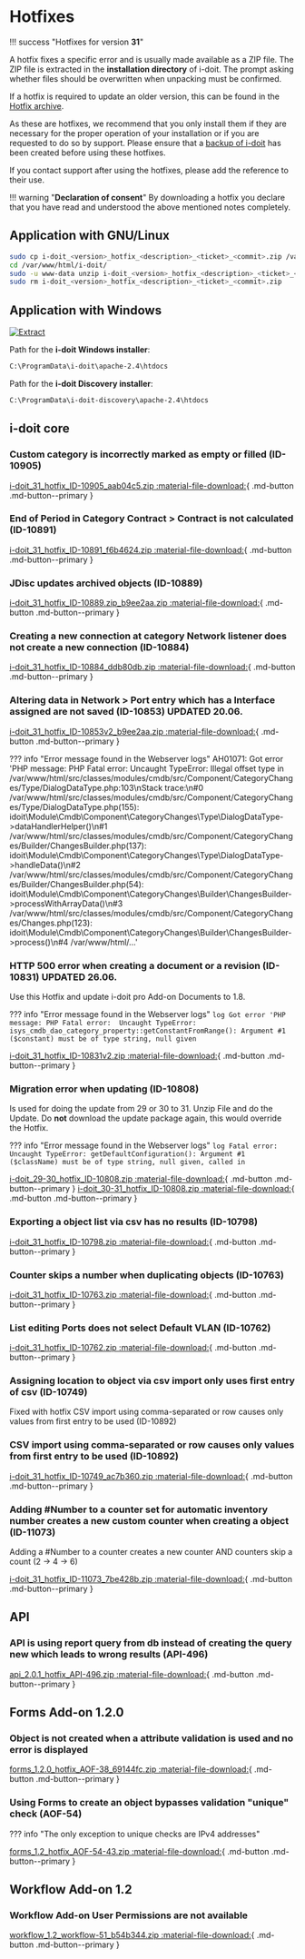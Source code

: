 # Hotfixes

!!! success "Hotfixes for version **31**"

A hotfix fixes a specific error and is usually made available as a ZIP file. The ZIP file is extracted in the **installation directory** of i-doit. The prompt asking whether files should be overwritten when unpacking must be confirmed.

If a hotfix is required to update an older version, this can be found in the [Hotfix archive](../hotfix-archive/index.md).

As these are hotfixes, we recommend that you only install them if they are necessary for the proper operation of your installation or if you are requested to do so by support. Please ensure that a [backup of i-doit](../../../maintenance-and-operation/backup-and-recovery/index.md) has been created before using these hotfixes.

If you contact support after using the hotfixes, please add the reference to their use.

!!! warning "**Declaration of consent**"
    By downloading a hotfix you declare that you have read and understood the above mentioned notes completely.

## Application with GNU/Linux

```sh
sudo cp i-doit_<version>_hotfix_<description>_<ticket>_<commit>.zip /var/www/html/i-doit/
cd /var/www/html/i-doit/
sudo -u www-data unzip i-doit_<version>_hotfix_<description>_<ticket>_<commit>.zip
sudo rm i-doit_<version>_hotfix_<description>_<ticket>_<commit>.zip
```

## Application with Windows

[![Extract](../../../assets/images/en/system-administration/hotfixes/example-windows-zip.png)](../../../assets/images/en/system-administration/hotfixes/example-windows-zip.png)

Path for the **i-doit Windows installer**:

```txt
C:\ProgramData\i-doit\apache-2.4\htdocs
```

Path for the **i-doit Discovery installer**:

```txt
C:\ProgramData\i-doit-discovery\apache-2.4\htdocs
```

## i-doit core

### Custom category is incorrectly marked as empty or filled (ID-10905)

[i-doit_31_hotfix_ID-10905_aab04c5.zip :material-file-download:](../../../assets/downloads/hotfixes/31/i-doit_31_hotfix_ID-10905_aab04c5.zip){ .md-button .md-button--primary }

### End of Period in Category Contract > Contract is not calculated (ID-10891)

[i-doit_31_hotfix_ID-10891_f6b4624.zip :material-file-download:](../../../assets/downloads/hotfixes/31/i-doit_31_hotfix_ID-10891_f6b4624.zip){ .md-button .md-button--primary }

### JDisc updates archived objects (ID-10889)

[i-doit_31_hotfix_ID-10889.zip_b9ee2aa.zip :material-file-download:](../../../assets/downloads/hotfixes/31/i-doit_31_hotfix_ID-10889.zip){ .md-button .md-button--primary }

### Creating a new connection at category Network listener does not create a new connection (ID-10884)

[i-doit_31_hotfix_ID-10884_ddb80db.zip :material-file-download:](../../../assets/downloads/hotfixes/31/i-doit_31_hotfix_ID-10884_ddb80db.zip){ .md-button .md-button--primary }

### Altering data in Network > Port entry which has a Interface assigned are not saved (ID-10853) **UPDATED 20.06.**

[i-doit_31_hotfix_ID-10853v2_b9ee2aa.zip :material-file-download:](../../../assets/downloads/hotfixes/31/i-doit_31_hotfix_ID-10853v2_b9ee2aa.zip){ .md-button .md-button--primary }

??? info "Error message found in the Webserver logs"
    AH01071: Got error 'PHP message: PHP Fatal error:  Uncaught TypeError: Illegal offset type in /var/www/html/src/classes/modules/cmdb/src/Component/CategoryChanges/Type/DialogDataType.php:103\nStack trace:\n#0 /var/www/html/src/classes/modules/cmdb/src/Component/CategoryChanges/Type/DialogDataType.php(155): idoit\\Module\\Cmdb\\Component\\CategoryChanges\\Type\\DialogDataType->dataHandlerHelper()\n#1 /var/www/html/src/classes/modules/cmdb/src/Component/CategoryChanges/Builder/ChangesBuilder.php(137): idoit\\Module\\Cmdb\\Component\\CategoryChanges\\Type\\DialogDataType->handleData()\n#2 /var/www/html/src/classes/modules/cmdb/src/Component/CategoryChanges/Builder/ChangesBuilder.php(54): idoit\\Module\\Cmdb\\Component\\CategoryChanges\\Builder\\ChangesBuilder->processWithArrayData()\n#3 /var/www/html/src/classes/modules/cmdb/src/Component/CategoryChanges/Changes.php(123): idoit\\Module\\Cmdb\\Component\\CategoryChanges\\Builder\\ChangesBuilder->process()\n#4 /var/www/html/...'

### HTTP 500 error when creating a document or a revision (ID-10831) **UPDATED 26.06.**

Use this Hotfix and update i-doit pro Add-on Documents to 1.8.

??? info "Error message found in the Webserver logs"
    ```log
    Got error 'PHP message: PHP Fatal error:  Uncaught TypeError: isys_cmdb_dao_category_property::getConstantFromRange(): Argument #1 ($constant) must be of type string, null given
    ```

[i-doit_31_hotfix_ID-10831v2.zip :material-file-download:](../../../assets/downloads/hotfixes/31/i-doit_31_hotfix_ID-10831v2.zip){ .md-button .md-button--primary }

### Migration error when updating (ID-10808)

Is used for doing the update from 29 or 30 to 31. Unzip File and do the Update.
Do **not** download the update package again, this would override the Hotfix.

??? info "Error message found in the Webserver logs"
    ```log
    Fatal error: Uncaught TypeError: getDefaultConfiguration(): Argument #1 ($className) must be of type string, null given, called in
    ```

[i-doit_29-30_hotfix_ID-10808.zip :material-file-download:](../../../assets/downloads/hotfixes/29/i-doit_29-30_hotfix_ID-10808.zip){ .md-button .md-button--primary }
[i-doit_30-31_hotfix_ID-10808.zip :material-file-download:](../../../assets/downloads/hotfixes/30/i-doit_30-31_hotfix_ID-10808.zip){ .md-button .md-button--primary }

### Exporting a object list via csv has no results (ID-10798)

[i-doit_31_hotfix_ID-10798.zip :material-file-download:](../../../assets/downloads/hotfixes/31/i-doit_31_hotfix_ID-10798.zip){ .md-button .md-button--primary }

### Counter skips a number when duplicating objects (ID-10763)

[i-doit_31_hotfix_ID-10763.zip :material-file-download:](../../../assets/downloads/hotfixes/31/i-doit_31_hotfix_ID-10763.zip){ .md-button .md-button--primary }

### List editing Ports does not select Default VLAN (ID-10762)

[i-doit_31_hotfix_ID-10762.zip :material-file-download:](../../../assets/downloads/hotfixes/31/i-doit_31_hotfix_ID-10762.zip){ .md-button .md-button--primary }

### Assigning location to object via csv import only uses first entry of csv (ID-10749)

Fixed with hotfix CSV import using comma-separated or row causes only values from first entry to be used (ID-10892)

### CSV import using comma-separated or row causes only values from first entry to be used (ID-10892)

[i-doit_31_hotfix_ID-10749_ac7b360.zip :material-file-download:](../../../assets/downloads/hotfixes/31/i-doit_31_hotfix_ID-10749_ac7b360.zip){ .md-button .md-button--primary }

### Adding #Number to a counter set for automatic inventory number creates a new custom counter when creating a object (ID-11073)

Adding a #Number to a counter creates a new counter AND counters skip a count (2 -> 4 -> 6)

[i-doit_31_hotfix_ID-11073_7be428b.zip :material-file-download:](../../../assets/downloads/hotfixes/31/i-doit_31_hotfix_ID-11073_7be428b.zip){ .md-button .md-button--primary }

## API

### API is using report query from db instead of creating the query new which leads to wrong results (API-496)

[api_2.0.1_hotfix_API-496.zip :material-file-download:](../../../assets/downloads/hotfixes/api/api_2.0.1_hotfix_API-496.zip){ .md-button .md-button--primary }

## Forms Add-on 1.2.0

### Object is not created when a attribute validation is used and no error is displayed

[forms_1.2.0_hotfix_AOF-38_69144fc.zip :material-file-download:](../../../assets/downloads/hotfixes/forms/forms_1.2.0_hotfix_AOF-38_69144fc.zip){ .md-button .md-button--primary }

### Using Forms to create an object bypasses validation "unique" check (AOF-54)

??? info "The only exception to unique checks are IPv4 addresses"

[forms_1.2_hotfix_AOF-54-43.zip :material-file-download:](../../../assets/downloads/hotfixes/forms/forms_1.2_hotfix_AOF-54-43.zip){ .md-button .md-button--primary }

## Workflow Add-on 1.2

### Workflow Add-on User Permissions are not available

[workflow_1.2_workflow-51_b54b344.zip :material-file-download:](../../../assets/downloads/hotfixes/workflow/workflow_1.2_workflow-51_b54b344.zip){ .md-button .md-button--primary }
